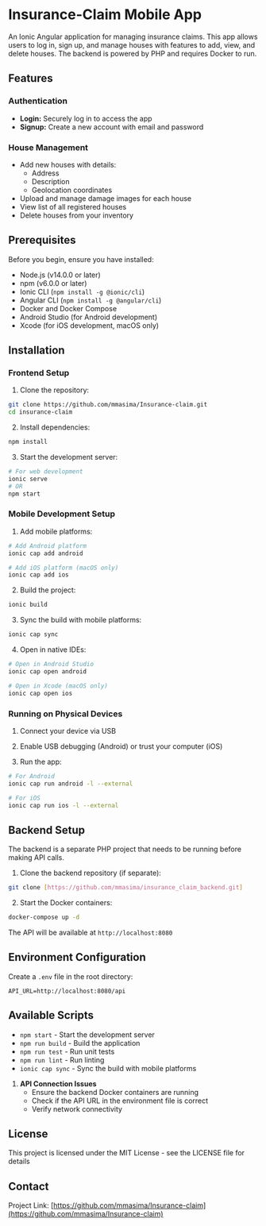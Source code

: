 # Insurance-Claim Mobile App

An Ionic Angular application for managing insurance claims. This app allows users to log in, sign up, and manage houses with features to add, view, and delete houses. The backend is powered by PHP and requires Docker to run.

## Features

### Authentication
- **Login:** Securely log in to access the app
- **Signup:** Create a new account with email and password

### House Management
- Add new houses with details:
  - Address
  - Description
  - Geolocation coordinates
- Upload and manage damage images for each house
- View list of all registered houses
- Delete houses from your inventory

## Prerequisites

Before you begin, ensure you have installed:
- Node.js (v14.0.0 or later)
- npm (v6.0.0 or later)
- Ionic CLI (`npm install -g @ionic/cli`)
- Angular CLI (`npm install -g @angular/cli`)
- Docker and Docker Compose
- Android Studio (for Android development)
- Xcode (for iOS development, macOS only)

## Installation

### Frontend Setup

1. Clone the repository:
```bash
git clone https://github.com/mmasima/Insurance-claim.git
cd insurance-claim
```

2. Install dependencies:
```bash
npm install
```

3. Start the development server:
```bash
# For web development
ionic serve
# OR
npm start
```

### Mobile Development Setup

1. Add mobile platforms:
```bash
# Add Android platform
ionic cap add android

# Add iOS platform (macOS only)
ionic cap add ios
```

2. Build the project:
```bash
ionic build
```

3. Sync the build with mobile platforms:
```bash
ionic cap sync
```

4. Open in native IDEs:
```bash
# Open in Android Studio
ionic cap open android

# Open in Xcode (macOS only)
ionic cap open ios
```

### Running on Physical Devices

1. Connect your device via USB

2. Enable USB debugging (Android) or trust your computer (iOS)

3. Run the app:
```bash
# For Android
ionic cap run android -l --external

# For iOS
ionic cap run ios -l --external
```

## Backend Setup

The backend is a separate PHP project that needs to be running before making API calls.

1. Clone the backend repository (if separate):
```bash
git clone [https://github.com/mmasima/insurance_claim_backend.git]
```

2. Start the Docker containers:
```bash
docker-compose up -d
```

The API will be available at `http://localhost:8080`

## Environment Configuration

Create a `.env` file in the root directory:
```env
API_URL=http://localhost:8080/api
```

## Available Scripts

- `npm start` - Start the development server
- `npm run build` - Build the application
- `npm run test` - Run unit tests
- `npm run lint` - Run linting
- `ionic cap sync` - Sync the build with mobile platforms



1. **API Connection Issues**
   - Ensure the backend Docker containers are running
   - Check if the API URL in the environment file is correct
   - Verify network connectivity




## License

This project is licensed under the MIT License - see the LICENSE file for details

## Contact


Project Link: [https://github.com/mmasima/Insurance-claim](https://github.com/mmasima/Insurance-claim)